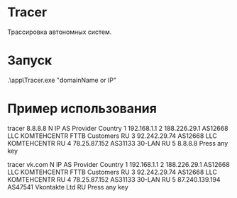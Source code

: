 # Tracer

Трассировка автономных систем.

# Запуск
.\app\Tracer.exe "domainName or IP"

# Пример использования
tracer 8.8.8.8
N   IP                   AS                   Provider                                                     Country
1   192.168.1.1
2   188.226.29.1         AS12668              LLC KOMTEHCENTR FTTB Customers                               RU
3   92.242.29.74         AS12668              LLC KOMTEHCENTR                                              RU
4   78.25.87.152         AS31133              30-LAN                                                       RU
5   8.8.8.8
Press any key

tracer vk.com
N   IP                   AS                   Provider                                                     Country
1   192.168.1.1
2   188.226.29.1         AS12668              LLC KOMTEHCENTR FTTB Customers                               RU
3   92.242.29.74         AS12668              LLC KOMTEHCENTR                                              RU
4   78.25.87.152         AS31133              30-LAN                                                       RU
5   87.240.139.194       AS47541              Vkontakte Ltd                                                RU
Press any key